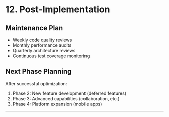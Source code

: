 # 12. Post-Implementation

## Maintenance Plan
- Weekly code quality reviews
- Monthly performance audits
- Quarterly architecture reviews
- Continuous test coverage monitoring

## Next Phase Planning
After successful optimization:
1. Phase 2: New feature development (deferred features)
2. Phase 3: Advanced capabilities (collaboration, etc.)
3. Phase 4: Platform expansion (mobile apps)

---
